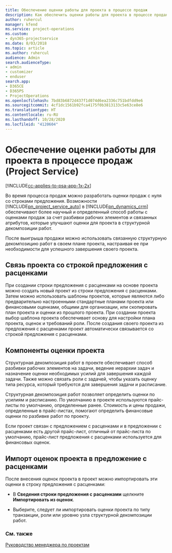 ```yaml
---
title: Обеспечение оценки работы для проекта в процессе продаж
description: Как обеспечить оценки работы для проекта в процессе продаж в Project Service
author: ruhercul
manager: kfend
ms.service: project-operations
ms.custom:
- dyn365-projectservice
ms.date: 8/03/2018
ms.topic: article
ms.author: ruhercul
audience: Admin
search.audienceType:
- admin
- customizer
- enduser
search.app:
- D365CE
- D365PS
- ProjectOperations
ms.openlocfilehash: 7bd83b6872d437f1d074d6ea2336c751bdfdd9e6
ms.sourcegitcommit: 4cf1dc1561b92fca4175f0b3813133c5e63ce8e6
ms.translationtype: HT
ms.contentlocale: ru-RU
ms.lasthandoff: 10/28/2020
ms.locfileid: "4120604"
---
```

# <a name="provide-work-estimates-for-a-project-during-the-sales-process-project-service"></a>Обеспечение оценки работы для проекта в процессе продаж (Project Service)

[!INCLUDE[cc-applies-to-psa-app-1x-2x](../includes/cc-applies-to-psa-app-1x-2x.md)]

Во время процесса продаж можно разработать оценки продаж с нуля со строками предложения. Возможности [!INCLUDE[pn_project_service_auto](../includes/pn-project-service-auto.md)] в [!INCLUDE[pn_dynamics_crm](../includes/pn-dynamics-crm.md)] обеспечивают более научный и определенный способ работы с оценками продаж за счет разбивки рабочих элементов и связанных атрибутов, которые улучшают оценки для проекта в структурной декомпозиции работ.  
  
 После выигрыша продажи можно использовать связанную структурную декомпозицию работ в своем плане проекта, настраивая ее при необходимости для успешного завершения своего проекта.  
  
## <a name="link-a-project-to-a-quote-line"></a>Связь проекта со строкой предложения с расценками  
 При создании строки предложения с расценками на основе проекта можно создать новый проект из строки предложения с расценками. Затем можно использовать шаблоны проектов, которые являются либо предварительно настроенными стандартные планами проекта или финансовыми оценками, общими для организации, или скопировать план проекта и оценки из прошлого проекта. При создании проекта выбор шаблона проекта обеспечивает основу для настройки плана проекта, оценок и требований роли. После создания своего проекта из предложения с расценками проект автоматически связывается со строкой предложения с расценками.  
  
## <a name="project-estimate-components"></a>Компоненты оценки проекта  
 Структурная декомпозиция работ в проекте обеспечивает способ разбивки рабочих элементов на задачи, ведение иерархии задач и назначение оценки необходимых усилий для завершения каждой задачи. Также можно связать роли с задачей, чтобы указать оценку типа ресурса, который требуются для завершения задачи и расписание.  
  
 Структурная декомпозиция работ позволяет определить оценки по усилиям и расписанию. По умолчанию в проекте используются прайс-листы по умолчанию, определенные ранее. Стоимость и цены продажи, определенные в прайс-листах, помогают определить финансовые оценки по разбивке работ по проекту.  
  
 Если проект связан с предложением с расценками и в предложении с расценками есть другой прайс-лист, отличный от прайс-листа по умолчанию, прайс-лист предложения с расценками используется для финансовых оценок.  
  
## <a name="import-estimates-from-a-project-into-a-quote"></a>Импорт оценок проекта в предложение с расценками  
 После внесения оценок проекта в проект можно импортировать эти оценки в строку предложения с расценками:  
  
-   В **Сведения строки предложения с расценками** щелкните **Импортировать из оценок**. 

-   Выберите, следует ли импортировать оценки проекта по типу транзакции, роли или уровню узла структурной декомпозиции работ.  
  
### <a name="see-also"></a>См. также  
 [Руководство менеджера по проектам](../psa/project-manager-guide.md)
